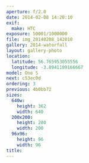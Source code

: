 ```yaml
---
aperture: f/2.0
date: 2014-02-08 14:20:10
exif:
  make: HTC
exposure: 50001/1000000
file: img_20140208_142010
gallery: 2014-waterfall
layout: gallery-photo
location:
  latitude: 56.765953055556
  longitude: -3.8941109166667
model: One S
next: c53ec0d
ordering: 3
previous: 4b0bb72
sizes:
  640w:
    height: 362
    width: 640
  200x200:
    height: 200
    width: 200
  96x96:
    height: 96
    width: 96
title: 
---
```

